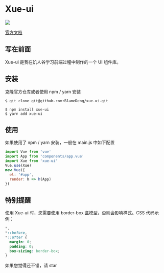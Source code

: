 # Xue-ui

![](https://img.shields.io/badge/license-MIT-000000.svg)

[官方文档](http://xue-ui.com.cn)

## 写在前面

Xue-ui 是我在饥人谷学习前端过程中制作的一个 UI 组件库。

## 安装

克隆官方仓库或者使用 npm / yarn 安装

```
$ git clone git@github.com:BlameDeng/xue-ui.git

$ npm install xue-ui
$ yarn add xue-ui
```

## 使用

如果使用了 npm / yarn 安装，一般在 main.js 中如下配置

```javascript
import Vue from 'vue'
import App from 'components/app.vue'
import Xue from 'xue-ui'
Vue.use(Xue)
new Vue({
  el: '#app',
  render: h => h(App)
})
```

## 特别提醒

使用 Xue-ui 时，您需要使用 border-box 盒模型，否则会影响样式。CSS 代码示例：

```css
*,
*::before,
*::after {
  margin: 0;
  padding: 0;
  box-sizing: border-box;
}
```

如果您觉得还不错，请 star
